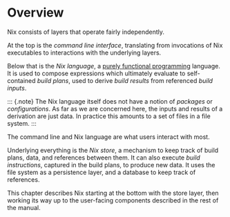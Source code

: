 # Overview

Nix consists of layers that operate fairly independently.

At the top is the *command line interface*, translating from invocations of Nix executables to interactions with the underlying layers.

Below that is the *Nix language*, a [purely functional programming](https://en.m.wikipedia.org/wiki/Purely_functional_programming) language.
It is used to compose expressions which ultimately evaluate to self-contained *build plans*, used to derive *build results* from referenced *build inputs*.

::: {.note}
The Nix language itself does not have a notion of *packages* or *configurations*.
As far as we are concerned here, the inputs and results of a derivation are just data.
In practice this amounts to a set of files in a file system.
:::

The command line and Nix language are what users interact with most.

Underlying everything is the *Nix store*, a mechanism to keep track of build plans, data, and references between them.
It can also execute *build instructions*, captured in the build plans, to produce new data.
It uses the file system as a persistence layer, and a database to keep track of references.

This chapter describes Nix starting at the bottom with the store layer, then working its way up to the user-facing components described in the rest of the manual.

